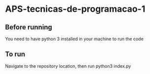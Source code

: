 # APS-tecnicas-de-programacao-1



## Before running

You need to have python 3 installed in your machine to run the code


## To run

Navigate to the repository location, then run python3 index.py
